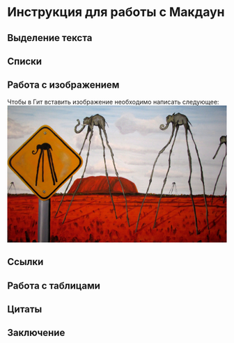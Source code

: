 # Инструкция для работы с Макдаун

## Выделение текста

## Cписки


## Работа с изображением
Чтобы в Гит вставить изображение необходимо написать следующее:
![Это постер на основе картины Дали](%D0%BA%D0%B0%D1%80%D1%82%D0%B8%D0%BD%D0%B0.jpeg)
## Ссылки

## Работа с таблицами

## Цитаты

## Заключение